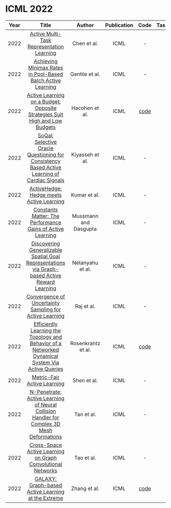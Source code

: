 # ICML 2022

| Year |                                                       Title                                                       |   Author    | Publication | Code | Tasks | Notes | Datasets| Notions |
|:----:|:-----------------------------------------------------------------------------------------------------------------:|:-----------:|:-----------:|:----:|:----:|:-----:|:-----:|:-----:|
| 2022 |                                [Active Multi-Task Representation Learning](https://proceedings.mlr.press/v162/chen22j.html)                                 |      Chen et al.      |    ICML     |                            -                            |      |       |
| 2022 |                      [Achieving Minimax Rates in Pool-Based Batch Active Learning](https://proceedings.mlr.press/v162/gentile22a.html)                      |    Gentile et al.     |    ICML     |                            -                            |      |       |
| 2022 |              [Active Learning on a Budget: Opposite Strategies Suit High and Low Budgets](https://proceedings.mlr.press/v162/hacohen22a.html)               |    Hacohen et al.     |    ICML     |      [code](https://github.com/avihu111/TypiClust)      |      |       |
| 2022 |     [SoQal: Selective Oracle Questioning for Consistency Based Active Learning of Cardiac Signals](https://proceedings.mlr.press/v162/kiyasseh22a.html)     |    Kiyasseh et al.    |    ICML     |                            -                            |      |       |
| 2022 |                                [ActiveHedge: Hedge meets Active Learning](https://proceedings.mlr.press/v162/kumar22a.html)                                 |     Kumar et al.      |    ICML     |                            -                            |      |       |
| 2022 |                      [Constants Matter: The Performance Gains of Active Learning](https://proceedings.mlr.press/v162/mussmann22a.html)                      | Mussmann and Dasgupta |    ICML     |                            -                            |      |       |
| 2022 |    [Discovering Generalizable Spatial Goal Representations via Graph-based Active Reward Learning](https://proceedings.mlr.press/v162/netanyahu22a.html)    |   Netanyahu et al.    |    ICML     |                            -                            |      |       |
| 2022 |                          [Convergence of Uncertainty Sampling for Active Learning](https://proceedings.mlr.press/v162/raj22a.html)                          |      Raj et al.       |    ICML     |                            -                            |      |       |
| 2022 | [Efficiently Learning the Topology and Behavior of a Networked Dynamical System Via Active Queries](https://proceedings.mlr.press/v162/rosenkrantz22a.html) |  Rosenkrantz et al.   |    ICML     | [code](https://github.com/bridgelessqiu/Inference-ICML) |      |       |
| 2022 |                                       [Metric-Fair Active Learning](https://proceedings.mlr.press/v162/shen22b.html)                                        |      Shen et al.      |    ICML     |                            -                            |      |       |
| 2022 |         [N-Penetrate: Active Learning of Neural Collision Handler for Complex 3D Mesh Deformations](https://proceedings.mlr.press/v162/tan22b.html)         |      Tan et al.       |    ICML     |                            -                            |      |       |
| 2022 |                        [Cross-Space Active Learning on Graph Convolutional Networks](https://proceedings.mlr.press/v162/tao22a.html)                        |      Tao et al.       |    ICML     |                            -                            |      |       |
| 2022 |                           [GALAXY: Graph-based Active Learning at the Extreme](https://proceedings.mlr.press/v162/zhang22k.html)                            |     Zhang et al.      |    ICML     |        [code](https://github.com/jifanz/GALAXY)         |      |       |

